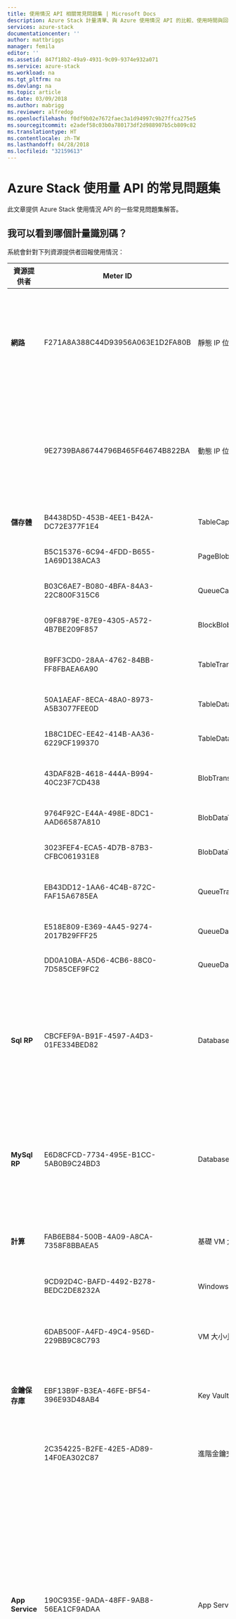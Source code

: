 ```yaml
---
title: 使用情況 API 相關常見問題集 | Microsoft Docs
description: Azure Stack 計量清單、與 Azure 使用情況 API 的比較、使用時間與回報時間、錯誤碼。
services: azure-stack
documentationcenter: ''
author: mattbriggs
manager: femila
editor: ''
ms.assetid: 847f18b2-49a9-4931-9c09-9374e932a071
ms.service: azure-stack
ms.workload: na
ms.tgt_pltfrm: na
ms.devlang: na
ms.topic: article
ms.date: 03/09/2018
ms.author: mabrigg
ms.reviewer: alfredop
ms.openlocfilehash: f0df9b02e7672faec3a1d94997c9b27ffca275e5
ms.sourcegitcommit: e2adef58c03b0a780173df2d988907b5cb809c82
ms.translationtype: HT
ms.contentlocale: zh-TW
ms.lasthandoff: 04/28/2018
ms.locfileid: "32159613"
---
```

# <a name="frequently-asked-questions-in-azure-stack-usage-api"></a>Azure Stack 使用量 API 的常見問題集
此文章提供 Azure Stack 使用情況 API 的一些常見問題集解答。

## <a name="what-meter-ids-can-i-see"></a>我可以看到哪個計量識別碼？
系統會針對下列資源提供者回報使用情況：

| **資源提供者** | <bpt id="p1">**</bpt>Meter ID<ept id="p1">**</ept> | **計量名稱** | **單位** | **其他資訊** |
| --- | --- | --- | --- | --- |
| **網路** |F271A8A388C44D93956A063E1D2FA80B |靜態 IP 位址使用情況 |IP 位址| 已使用的 IP 位址計數。 如果您以每日規模呼叫使用情況 API，計量會傳回 IP 位址乘以時數。 |
| |9E2739BA86744796B465F64674B822BA |動態 IP 位址使用情況 |IP 位址| 已使用的 IP 位址計數。 如果您以每日規模呼叫使用情況 API，計量會傳回 IP 位址乘以時數。 |
| **儲存體** |B4438D5D-453B-4EE1-B42A-DC72E377F1E4 |TableCapacity |GB\*小時 |資料表所取用的總容量。 |
| |B5C15376-6C94-4FDD-B655-1A69D138ACA3 |PageBlobCapacity |GB\*小時 |分頁 Blob 所取用的總容量。 |
| |B03C6AE7-B080-4BFA-84A3-22C800F315C6 |QueueCapacity |GB\*小時 |佇列所取用的總容量。 |
| |09F8879E-87E9-4305-A572-4B7BE209F857 |BlockBlobCapacity |GB\*小時 |區塊 Blob 所取用的總容量。 |
| |B9FF3CD0-28AA-4762-84BB-FF8FBAEA6A90 |TableTransactions |要求計數 (以萬為單位) |資料表服務要求 (以萬為單位)。 |
| |50A1AEAF-8ECA-48A0-8973-A5B3077FEE0D |TableDataTransIn |輸入資料 (GB) |資料表服務資料輸入 (GB)。 |
| |1B8C1DEC-EE42-414B-AA36-6229CF199370 |TableDataTransOut |輸出 (GB) |資料表服務資料輸出 (GB) |
| |43DAF82B-4618-444A-B994-40C23F7CD438 |BlobTransactions |要求計數 (以萬為單位) |Blob 服務要求 (以萬為單位)。 |
| |9764F92C-E44A-498E-8DC1-AAD66587A810 |BlobDataTransIn |輸入資料 (GB) |Blob 服務資料輸入 (GB)。 |
| |3023FEF4-ECA5-4D7B-87B3-CFBC061931E8 |BlobDataTransOut |輸出 (GB) |Blob 服務資料輸出 (GB)。 |
| |EB43DD12-1AA6-4C4B-872C-FAF15A6785EA |QueueTransactions |要求計數 (以萬為單位) |佇列服務要求 (以萬為單位)。 |
| |E518E809-E369-4A45-9274-2017B29FFF25 |QueueDataTransIn |輸入資料 (GB) |佇列服務資料輸入 (GB)。 |
| |DD0A10BA-A5D6-4CB6-88C0-7D585CEF9FC2 |QueueDataTransOut |輸出 (GB) |佇列服務資料輸出 (GB) |
| **Sql RP**            | CBCFEF9A-B91F-4597-A4D3-01FE334BED82 | DatabaseSizeHourSqlMeter   | MB\*小時   | 建立時的資料庫容量總計。 如果您以每日規模呼叫使用情況 API，計量會傳回 MB 乘以時數。 |
| **MySql RP**          | E6D8CFCD-7734-495E-B1CC-5AB0B9C24BD3 | DatabaseSizeHourMySqlMeter | MB\*小時    | 建立時的資料庫容量總計。 如果您以每日規模呼叫使用情況 API，計量會傳回 MB 乘以時數。 |
| **計算** |FAB6EB84-500B-4A09-A8CA-7358F8BBAEA5 |基礎 VM 大小小時 |虛擬核心小時數 | 虛擬核心數目乘以 VM 執行時數。 |
| |9CD92D4C-BAFD-4492-B278-BEDC2DE8232A |Windows VM 大小小時 |虛擬核心小時數 | 虛擬核心數目乘以 VM 執行時數。 |
| |6DAB500F-A4FD-49C4-956D-229BB9C8C793 |VM 大小小時 |VM 小時 |同時擷取基本與 VM。 不針對核心調整。 |
| **金鑰保存庫** |EBF13B9F-B3EA-46FE-BF54-396E93D48AB4 |Key Vault 交易 | 要求計數 (以萬為單位)| Key Vault 資料層所接收的 REST API 要求數目。 |
| |2C354225-B2FE-42E5-AD89-14F0EA302C87 |進階金鑰交易 | 10000 個交易|     RSA 3K/4K、ECC 金鑰交易。 (預覽)。 |
| **App Service** | 190C935E-9ADA-48FF-9AB8-56EA1CF9ADAA | App Service 方案 | 虛擬核心小時數 | 用來執行應用程式服務的虛擬核心數目。 注意：Microsoft 會使用此計量來收取 Azure Stack 上的 App Service 費用。 雲端服務提供者可以使用其他 App Service 計量 (下方) 來計算其租用戶的使用量。 |
|  | 67CC4AFC-0691-48E1-A4B8-D744D1FEDBDE | 函式要求 | 10 個要求 | 要求的執行總數 (每 10 個執行)。 每次執行函式以回應事件或是由繫結觸發函式執行時，就會計入一次執行。 |
|  | D1D04836-075C-4F27-BF65-0A1130EC60ED | 函式 - 計算 | GB-s | 以十億位元組/秒 (GB/s) 為測量單位的資源取用量。 **觀察的資源取用量**計算方式是將平均記憶體大小 (GB) 乘以執行函式所花的時間 (毫秒)。 測量函式的記憶體使用量時，會進位到最接近 128 MB 但不超過記憶體大小上限 1,536 MB 的數值，執行時間的計算方式則是進位到最接近 1 毫秒的數值。 單一函式執行的最基本執行時間與記憶體使用量分別為 100 毫秒與 128 MB。 |
|  | 957E9F36-2C14-45A1-B6A1-1723EF71A01D | 共用的 App Service 時數 | 1 小時 | 分區 App Service 方案的每小時使用量。 方案會依據每個應用程式來計量。 |
|  | 539CDEC7-B4F5-49F6-AAC4-1F15CFF0EDA9 | 免費的 App Service 時數 | 1 小時 | 免費 App Service 方案的每小時使用量。 方案會依據每個應用程式來計量。 |
|  | 88039D51-A206-3A89-E9DE-C5117E2D10A6 | 小型標準 App Service 時數 | 1 小時 | 根據執行個體的大小和數目來計算。 |
|  | 83A2A13E-4788-78DD-5D55-2831B68ED825 | 中型標準 App Service 時數 | 1 小時 | 根據執行個體的大小和數目來計算。 |
|  | 1083B9DB-E9BB-24BE-A5E9-D6FDD0DDEFE6 | 大型標準 App Service 時數 | 1 小時 | 根據執行個體的大小和數目來計算。 |
|  | *自訂的背景工作層* | 自訂的背景工作層 | 小時 | 建立具決定性的計量識別碼時，會根據 SKU 和自訂的背景工作層名稱來建立。 此計量識別碼對每個自訂背景工作層而言，都是唯一的。 |
|  | 264ACB47-AD38-47F8-ADD3-47F01DC4F473 | SNI SSL | 每個 SNI SSL 繫結 | App Service 支援兩種 SSL 連線類型：伺服器名稱指示 (SNI) SSL 連線及 IP 位址 SSL 連線。 SNI 架構的 SSL 適用於新式瀏覽器，而 IP 架構的 SSL 則適用於所有瀏覽器。 |
|  | 60B42D72-DC1C-472C-9895-6C516277EDB4 | IP SSL | 每個 IP 型 SSL 繫結 | App Service 支援兩種 SSL 連線類型：伺服器名稱指示 (SNI) SSL 連線及 IP 位址 SSL 連線。 SNI 架構的 SSL 適用於新式瀏覽器，而 IP 架構的 SSL 則適用於所有瀏覽器。 |
|  | 73215A6C-FA54-4284-B9C1-7E8EC871CC5B | Web 處理序 |  | 每小時針對作用中網站計算一次。 |
|  | 5887D39B-0253-4E12-83C7-03E1A93DFFD9 | 外部輸出頻寬 | GB | 連入要求回應位元組總數 + 連出要求位元組總數 + 連入 FTP 要求回應位元組總數 + 連入 Web 部署要求回應位元組總數。 |

## <a name="how-do-the-azure-stack-usage-apis-compare-to-the-azure-usage-apihttpsmsdnmicrosoftcomlibraryazure1ea5b323-54bb-423d-916f-190de96c6a3c-currently-in-public-preview"></a>Azure Stack 使用情況 API 與 [Azure 使用情況 API](https://msdn.microsoft.com/library/azure/1ea5b323-54bb-423d-916f-190de96c6a3c) (目前為公開預覽版) 相較有何異同？
* 租用戶使用量 API 與 Azure API 相同，但有一點除外：Azure Stack 目前不支援 *showDetails* 旗標。
* 提供者使用量 API 只適用於 Azure Stack。
* 目前，Azure Stack 不提供 Azure 中提供的 [RateCard API](https://msdn.microsoft.com/library/azure/mt219004.aspx)。

## <a name="what-is-the-difference-between-usage-time-and-reported-time"></a>「使用時間」與「回報時間」之間有何差異？
使用情況資料報告有兩個主要時間值：

* **回報時間**。 使用情況事件進入使用情況系統的時間
* **使用時間**。 取用 Azure Stack 資源的時間

針對特定使用情況事件，您可能會發現「使用時間」與「回報時間」的值有差異。 延遲在任何環境中可能長達數小時。

目前，您只能依「回報時間」查詢。

## <a name="what-do-these-usage-api-error-codes-mean"></a>這些使用情況 API 錯誤碼的意義為何？
| **HTTP 狀態碼** | **錯誤碼** | **說明** |
| --- | --- | --- |
| 400/不正確的要求 |*NoApiVersion* |未提供 *api-version* 查詢參數。 |
| 400/不正確的要求 |*InvalidProperty* |缺少屬性或屬性具有無效的值。 回應主體錯誤碼中的訊息指出缺少的屬性。 |
| 400/不正確的要求 |*RequestEndTimeIsInFuture* |*ReportedEndTime* 的值是未來時間。 此引數不允許未來時間值。 |
| 400/不正確的要求 |*SubscriberIdIsNotDirectTenant* |提供者 API 呼叫已使用的訂用帳戶識別碼並非呼叫者的有效租用戶。 |
| 400/不正確的要求 |*SubscriptionIdMissingInRequest* |缺少呼叫者的訂用帳戶識別碼。 |
| 400/不正確的要求 |*InvalidAggregationGranularity* |所要求的彙總細微性無效。 有效的值為每日與每小時。 |
| 503 |*ServiceUnavailable* |發生可重試的錯誤，因為服務忙碌中或呼叫已由系統進行節流處理。 |

## <a name="next-steps"></a>後續步驟
[Azure Stack 中的客戶帳務與退款](azure-stack-billing-and-chargeback.md)

[提供者資源使用情況 API](azure-stack-provider-resource-api.md)

[租用戶資源使用情況 API](azure-stack-tenant-resource-usage-api.md)
